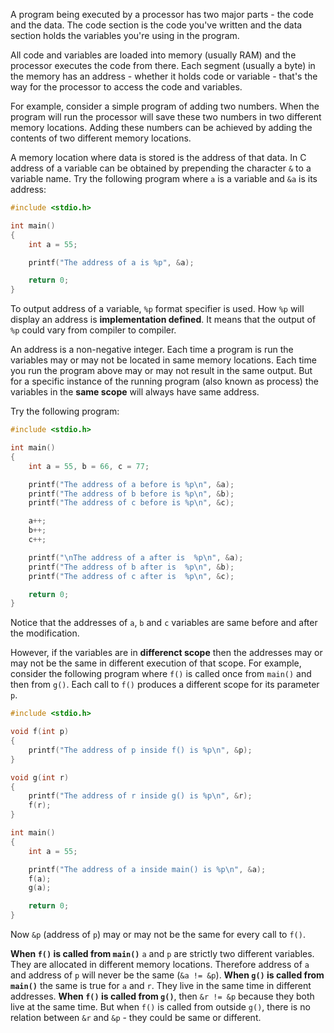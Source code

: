 A program being executed by a processor has two major parts - the code and the data. The code section is the code you've written and the data section holds the variables you're using in the program.

All code and variables are loaded into memory (usually RAM) and the processor executes the code from there. Each segment (usually a byte) in the memory has an address - whether it holds code or variable - that's the way for the processor to access the code and variables.

For example, consider a simple program of adding two numbers. When the program will run the processor will save these two numbers in two different memory locations. Adding these numbers can be achieved by adding the contents of two different memory locations.

A memory location where data is stored is the address of that data. In C address of a variable can be obtained by prepending the character `&` to a variable name. Try the following program where `a` is a variable and `&a` is its address:

```C runnable
#include <stdio.h>

int main()
{
	int a = 55;

	printf("The address of a is %p", &a);

	return 0;
}
```

To output address of a variable, `%p` format specifier is used. How `%p` will display an address is **implementation defined**. It means that the output of `%p` could vary from compiler to compiler.

An address is a non-negative integer. Each time a program is run the variables may or may not be located in same memory locations. Each time you run the program above may or may not result in the same output. But for a specific instance of the running program (also known as process) the variables in the **same scope** will always have same address.

Try the following program:

```C runnable
#include <stdio.h>

int main()
{
	int a = 55, b = 66, c = 77;

	printf("The address of a before is %p\n", &a);
	printf("The address of b before is %p\n", &b);
	printf("The address of c before is %p\n", &c);

	a++;
	b++;
	c++;

	printf("\nThe address of a after is  %p\n", &a);
	printf("The address of b after is  %p\n", &b);
	printf("The address of c after is  %p\n", &c);

	return 0;
}
```

Notice that the addresses of `a`, `b` and `c` variables are same before and after the modification.

However, if the variables are in **differenct scope** then the addresses may or may not be the same in different execution of that scope. For example, consider the following program where `f()` is called once from `main()` and then from `g()`. Each call to `f()` produces a different scope for its parameter `p`.

```C runnable
#include <stdio.h>

void f(int p)
{
	printf("The address of p inside f() is %p\n", &p);
}

void g(int r)
{
	printf("The address of r inside g() is %p\n", &r);
	f(r);
}

int main()
{
	int a = 55;

	printf("The address of a inside main() is %p\n", &a);
	f(a);
	g(a);

	return 0;
}
```

Now `&p` (address of `p`) may or may not be the same for every call to `f()`.

**When `f()` is called from `main()`** `a` and `p` are strictly two different variables. They are allocated in different memory locations. Therefore address of `a` and address of `p` will never be the same (`&a != &p`). **When `g()` is called from `main()`** the same is true for `a` and `r`. They live in the same time in different addresses. **When `f()` is called from `g()`**, then `&r != &p` because they both live at the same time. But when `f()` is called from outside `g()`, there is no relation between `&r` and `&p` - they could be same or different.

